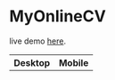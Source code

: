 
# MyOnlineCV

live demo [here](https://daisytu.github.io/online-resume).

<table>
  <tr>
    <th>Desktop</th>
    <th>Mobile</th>
  </tr>
  <tr>

  </tr>
</table>
